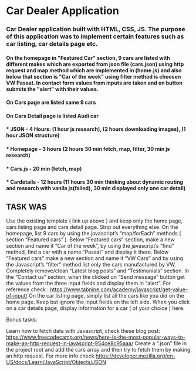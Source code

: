 # Car Dealer Application

### Car Dealer application built with HTML, CSS, JS. The purpose of this application was to implement certain features such as car listing, car details page etc.

#### On the homepage in "Featured Car" section, 9 cars are listed with different makes which are exported from json file (cars.json) using http request and map method which are implemented in (home.js) and also below that section is "Car of the week" using filter method is choosen VW Passat. In contact form values from inputs are taken and on button submits the "alert" with their values. 

#### On Cars page are listed same 9 cars

#### On Cars Detail page is listed Audi car 

#### * JSON - 4 Hours: (1 hour js research), (2 hours downloading images), (1 hour JSON structure)
#### * Homepage - 3 hours (2 hours 30 min fetch, map, filter, 30 min js research)
#### * Cars.js - 20 min (fetch, map)
#### * Cardetails - 12 hours (11 hours 30 min thinking about dynamic routing and research with vanila js(failed), 30 min displayed only one car detail)


## TASK WAS

Use the existing template ( link up above ) and keep only the home page, cars listing page and cars detail page. Strip out everything else.
On the homepage, list 9 cars by using the javascript’s “map/forEach” methods ( section “Featured cars” ).
Below “Featured cars” section, make a new section and name it “Car of the week”, by using the javascript’s “find” method, find a car with a name “Passat” and display it there.
Below “Featured cars” make a new section and name it “VW Cars” and by using the Javascript’s “filter” method list only the cars manufactured by VW.
Completely remove/clean “Latest blog posts” and “Testimonials” section.
In the “Contact us” section, when the clicked on “Send message” button get the values from the three input fields and display them in “alert”. For reference check : https://www.tabnine.com/academy/javascript/get-value-of-input/
On the car listing page, simply list all the cars like you did on the home page. Keep but ignore the input fields on the left side.
When you click on a car details page, display information for a car ( of your choice ) here.


Bonus tasks:

Learn how to fetch data with Javascript, check these blog post: https://www.freecodecamp.org/news/here-is-the-most-popular-ways-to-make-an-http-request-in-javascript-954ce8c95aaa/
Create a “.json” file in the project root and add the cars array and then try to fetch them by making an http request. For more info check https://developer.mozilla.org/en-US/docs/Learn/JavaScript/Objects/JSON



